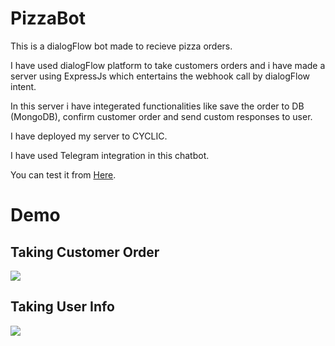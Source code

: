# PizzaBot

This is a dialogFlow bot made to recieve pizza orders.  

I have used dialogFlow platform to take customers orders and i have made a server using ExpressJs which entertains the webhook call by dialogFlow intent.

In this server i have integerated functionalities like save the order to DB (MongoDB), confirm customer order and send custom responses to user.

I have deployed my server to CYCLIC.

I have used Telegram integration in this chatbot.

You can test it from [Here](https://t.me/Pizza_17Bot).

# Demo

## Taking Customer Order

![](https://github.com/Ziyad-Beyg/PizzaBot/blob/main/READMEGifs/gif1.gif)

## Taking User Info

![](https://github.com/Ziyad-Beyg/PizzaBot/blob/main/READMEGifs/gif2.gif)
